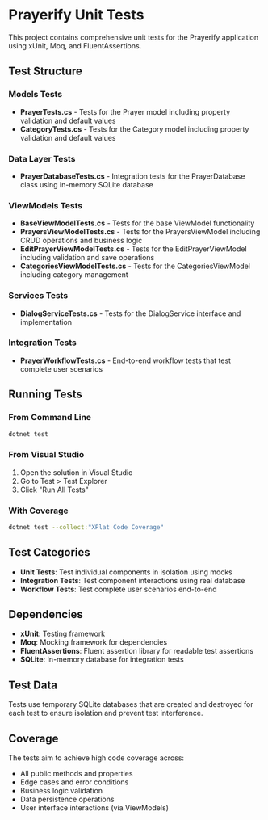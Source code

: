 # Prayerify Unit Tests

This project contains comprehensive unit tests for the Prayerify application using xUnit, Moq, and FluentAssertions.

## Test Structure

### Models Tests
- **PrayerTests.cs** - Tests for the Prayer model including property validation and default values
- **CategoryTests.cs** - Tests for the Category model including property validation and default values

### Data Layer Tests
- **PrayerDatabaseTests.cs** - Integration tests for the PrayerDatabase class using in-memory SQLite database

### ViewModels Tests
- **BaseViewModelTests.cs** - Tests for the base ViewModel functionality
- **PrayersViewModelTests.cs** - Tests for the PrayersViewModel including CRUD operations and business logic
- **EditPrayerViewModelTests.cs** - Tests for the EditPrayerViewModel including validation and save operations
- **CategoriesViewModelTests.cs** - Tests for the CategoriesViewModel including category management

### Services Tests
- **DialogServiceTests.cs** - Tests for the DialogService interface and implementation

### Integration Tests
- **PrayerWorkflowTests.cs** - End-to-end workflow tests that test complete user scenarios

## Running Tests

### From Command Line
```bash
dotnet test
```

### From Visual Studio
1. Open the solution in Visual Studio
2. Go to Test > Test Explorer
3. Click "Run All Tests"

### With Coverage
```bash
dotnet test --collect:"XPlat Code Coverage"
```

## Test Categories

- **Unit Tests**: Test individual components in isolation using mocks
- **Integration Tests**: Test component interactions using real database
- **Workflow Tests**: Test complete user scenarios end-to-end

## Dependencies

- **xUnit**: Testing framework
- **Moq**: Mocking framework for dependencies
- **FluentAssertions**: Fluent assertion library for readable test assertions
- **SQLite**: In-memory database for integration tests

## Test Data

Tests use temporary SQLite databases that are created and destroyed for each test to ensure isolation and prevent test interference.

## Coverage

The tests aim to achieve high code coverage across:
- All public methods and properties
- Edge cases and error conditions
- Business logic validation
- Data persistence operations
- User interface interactions (via ViewModels)

